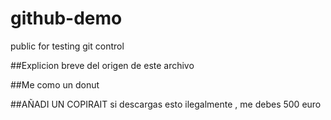 # github-demo
public for testing git control

##Explicion breve del origen de este archivo

##Me como un donut

##AÑADI UN COPIRAIT
si descargas esto ilegalmente , me debes 500 euro
